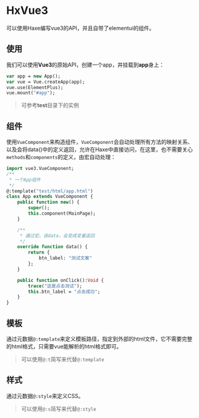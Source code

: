 # HxVue3
可以使用Haxe编写vue3的API，并且自带了elementui的组件。

## 使用
我们可以使用**Vue3**的原始API，创建一个app，并挂载到**app**身上：
```haxe
var app = new App();
var vue = Vue.createApp(app);
vue.use(ElementPlus);
vue.mount("#app");
```
> 可参考**test**目录下的实例

## 组件
使用`VueComponent`来构造组件，`VueComponent`会自动处理所有方法的映射关系、以及会将data()中的定义返回，允许在Haxe中直接访问，在这里，也不需要关心`methods`和`components`的定义，由宏自动处理：
```haxe
import vue3.VueComponent;
/**
 * 一个App组件
 */
@:template("test/html/app.html")
class App extends VueComponent {
	public function new() {
		super();
		this.component(MainPage);
	}

	/**
	 * 通过宏，该data，会变成变量返回
	 */
	override function data() {
		return {
			btn_label: "测试文案"
		};
	}

	public function onClick():Void {
		trace("这是点击测试");
		this.btn_label = "点击成功";
	}
}
```

## 模板
通过元数据`@:template`来定义模板路径，指定到外部的html文件，它不需要完整的html格式，只需要vue能解析的html格式即可。
> 可以使用`@:t`简写来代替`@:template`

## 样式
通过元数据`@:style`来定义CSS。
> 可以使用`@:s`简写来代替`@:style`